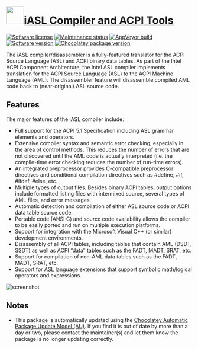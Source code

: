 # [<img src="https://cdn.jsdelivr.net/gh/dgalbraith/chocolatey-packages@fe977f362ae69c7f6ab164f87a9223d36538d3ed/icons/iasl.png" width="48" height="48" />iASL Compiler and ACPI Tools](https://community.chocolatey.org/packages/iasl)

[![Software license](https://img.shields.io/badge/license-Intel-lightgrey.svg)](https://www.intel.com/content/www/us/en/developer/articles/license/acpica-licensing.html)
[![Maintenance status](https://img.shields.io/badge/maintained%3F-yes-green.svg)](https://gitHub.com/dgalbraith/chocolatey-packages/graphs/commit-activity)
[![AppVeyor build](https://img.shields.io/appveyor/ci/dgalbraith/chocolatey-packages)](https://ci.appveyor.com/project/dgalbraith/chocolatey-packages)
[![Software version](https://img.shields.io/badge/source-v2023.06.28-blue.svg)](https://www.intel.com/content/www/us/en/download/774881/acpi-component-architecture-downloads-windows-binary-tools.html)
[![Chocolatey package version](https://img.shields.io/chocolatey/v/iasl?label=Chocolatey)](https://community.chocolatey.org/packages/iasl)

The iASL compiler/disassembler is a fully-featured translator for the ACPI Source Language (ASL) and ACPI
binary data tables. As part of the Intel ACPI Component Architecture, the Intel ASL compiler implements
translation for the ACPI Source Language (ASL) to the ACPI Machine Language (AML). The disassembler feature
will disassemble compiled AML code back to (near-original) ASL source code.

## Features

The major features of the iASL compiler include:

* Full support for the ACPI 5.1 Specification including ASL grammar elements and operators.
* Extensive compiler syntax and semantic error checking, especially in the area of control methods.
This reduces the number of errors that are not discovered until the AML code is actually interpreted
(i.e. the compile-time error checking reduces the number of run-time errors).
* An integrated preprocessor provides C-compatible preprocessor directives and conditional compilation
directives such as #define, #if, #ifdef, #else, etc.
* Multiple types of output files. Besides binary ACPI tables, output options include formatted listing
files with intermixed source, several types of AML files, and error messages.
* Automatic detection and compilation of either ASL source code or ACPI data table source code.
* Portable code (ANSI C) and source code availability allows the compiler to be easily ported and run
on multiple execution platforms.
* Support for integration with the Microsoft Visual C++ (or similar) development environments.
* Disassembly of all ACPI tables, including tables that contain AML (DSDT, SSDT) as well as ACPI “data”
tables such as the FADT, MADT, SRAT, etc.
* Support for compilation of non-AML data tables such as the FADT, MADT, SRAT, etc.
* Support for ASL language extensions that support symbolic math/logical operators and expressions.

![screenshot](https://cdn.jsdelivr.net/gh/dgalbraith/chocolatey-packages@fe977f362ae69c7f6ab164f87a9223d36538d3ed/automatic/iasl/screenshot.png)

## Notes

* This package is automatically updated using the [Chocolatey Automatic Package Update Model (AU)](https://github.com/majkinetor/au/blob/master/README.md).
If you find it is out of date by more than a day or two, please contact the maintainer(s) and let them know the package is no longer updating correctly.

